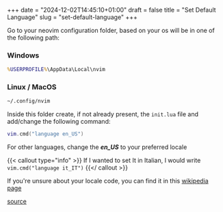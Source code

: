 +++
date = "2024-12-02T14:45:10+01:00"
draft = false
title = "Set Default Language"
slug = "set-default-language"
+++

Go to your neovim configuration folder, based on your os will be in one of the following path:

### Windows

```cmd
%USERPROFILE%\AppData\Local\nvim
```

### Linux / MacOS

```bash
~/.config/nvim
```

Inside this folder create, if not already present, the `init.lua` file and add/change the following command:

```lua
vim.cmd("language en_US")
```

For other languages, change the _**en_US**_ to your preferred locale

{{< callout type="info" >}}
   If I wanted to set It in Italian, I would write `vim.cmd("language it_IT")`
{{</ callout >}}

If you're unsure about your locale code, you can find it in this [wikipedia page](https://en.wikipedia.org/wiki/Language_localisation#Language_tags_and_codes)

[source](https://vi.stackexchange.com/questions/14429/why-is-my-neovim-not-in-english-and-how-do-i-force-it-to-be)